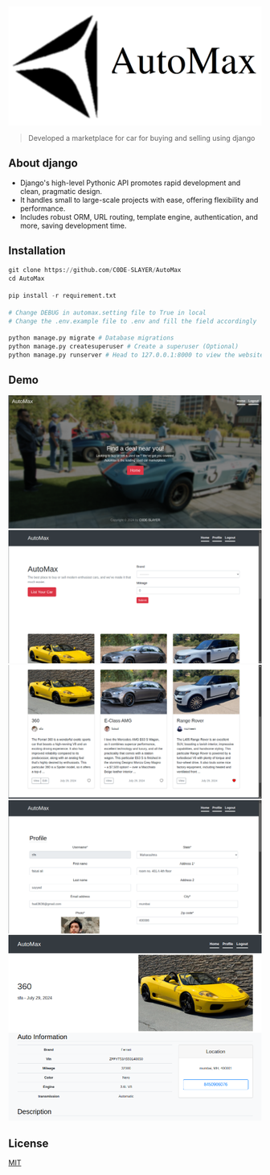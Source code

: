 ![Logo](https://raw.githubusercontent.com/C0DE-SLAYER/AutoMax/master/github_assets/logo.png)

> Developed a marketplace for car for buying and selling using django

## About django
* Django's high-level Pythonic API promotes rapid development and clean, pragmatic design.
* It handles small to large-scale projects with ease, offering flexibility and performance.
* Includes robust ORM, URL routing, template engine, authentication, and more, saving development time.

## Installation

```python
git clone https://github.com/C0DE-SLAYER/AutoMax
cd AutoMax

pip install -r requirement.txt

# Change DEBUG in automax.setting file to True in local 
# Change the .env.example file to .env and fill the field accordingly

python manage.py migrate # Database migrations
python manage.py createsuperuser # Create a superuser (Optional)
python manage.py runserver # Head to 127.0.0.1:8000 to view the website
```

## Demo

![demo_1](https://raw.githubusercontent.com/C0DE-SLAYER/AutoMax/master/github_assets/demo_1.png)
![demo_2](https://raw.githubusercontent.com/C0DE-SLAYER/AutoMax/master/github_assets/demo_2.png)
![demo_3](https://raw.githubusercontent.com/C0DE-SLAYER/AutoMax/master/github_assets/demo_3.png)
![demo_4](https://raw.githubusercontent.com/C0DE-SLAYER/AutoMax/master/github_assets/demo_4.png)
![demo_5](https://raw.githubusercontent.com/C0DE-SLAYER/AutoMax/master/github_assets/demo_5.png)

## License

[MIT](https://github.com/C0DE-SLAYER/AutoMax/blob/master/LICENSE.txt)